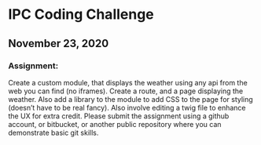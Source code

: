# IPC Coding Challenge

## November 23, 2020

### Assignment:
Create a custom module, that displays the weather using any api from the web you can find (no iframes).  Create a route, and a page displaying the weather.  Also add a library to the module to add CSS to the page for styling (doesn’t have to be real fancy).  Also involve editing a twig file to enhance the UX for extra credit.  Please submit the assignment using a github account, or bitbucket, or another public repository where you can demonstrate basic git skills.
